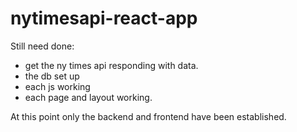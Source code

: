 # nytimesapi-react-app

Still need done:
* get the ny times api responding with data.
* the db set up
* each js working
* each page and layout working.

At this point only the backend and frontend have been established.

